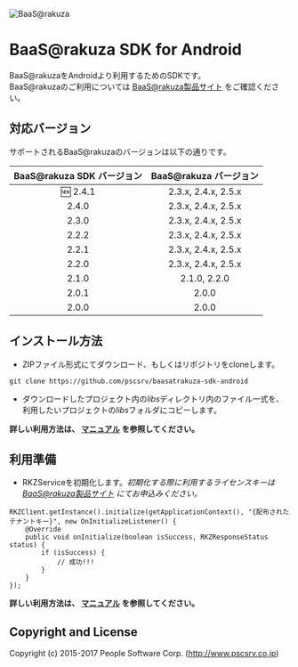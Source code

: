 ![BaaS@rakuza](http://www.raku-za.jp/baas/images/baasatrakuza_logo.png)

# BaaS@rakuza SDK for Android

BaaS@rakuzaをAndroidより利用するためのSDKです。  
BaaS@rakuzaのご利用については [BaaS@rakuza製品サイト](http://www.raku-za.jp/baas/) をご確認ください。

## 対応バージョン

サポートされるBaaS@rakuzaのバージョンは以下の通りです。

BaaS@rakuza SDK バージョン|BaaS@rakuza バージョン|
|:-:|:-:|
|:new: 2.4.1|2.3.x, 2.4.x, 2.5.x|
|2.4.0|2.3.x, 2.4.x, 2.5.x|
|2.3.0|2.3.x, 2.4.x, 2.5.x|
|2.2.2|2.3.x, 2.4.x, 2.5.x|
|2.2.1|2.3.x, 2.4.x, 2.5.x|
|2.2.0|2.3.x, 2.4.x, 2.5.x|
|2.1.0|2.1.0, 2.2.0|
|2.0.1|2.0.0|
|2.0.0|2.0.0|


## インストール方法

* ZIPファイル形式にてダウンロード、もしくはリポジトリをcloneします。

```
git clone https://github.com/pscsrv/baasatrakuza-sdk-android
```

* ダウンロードしたプロジェクト内の*libs*ディレクトリ内のファイル一式を、利用したいプロジェクトの*libs*フォルダにコピーします。

**詳しい利用方法は、 [マニュアル](https://github.com/pscsrv/baasatrakuza-sdk-android/blob/master/manual/BaaSAtRakuzaSDK%E3%83%AA%E3%83%95%E3%82%A1%E3%83%AC%E3%83%B3%E3%82%B9%E3%83%9E%E3%83%8B%E3%83%A5%E3%82%A2%E3%83%AB_Android.pdf) を参照してください。**


## 利用準備

* RKZServiceを初期化します。*初期化する際に利用するライセンスキーは [BaaS@rakuza製品サイト](http://www.raku-za.jp/baas/) にてお申込みください。*

```
RKZClient.getInstance().initialize(getApplicationContext(), "{配布されたテナントキー}", new OnInitializeListener() {
    @Override
    public void onInitialize(boolean isSuccess, RKZResponseStatus status) {
        if (isSuccess) {
            // 成功!!!
        }
    }
});
```

**詳しい利用方法は、 [マニュアル](https://github.com/pscsrv/baasatrakuza-sdk-android/blob/master/manual/BaaSAtRakuzaSDK%E3%83%AA%E3%83%95%E3%82%A1%E3%83%AC%E3%83%B3%E3%82%B9%E3%83%9E%E3%83%8B%E3%83%A5%E3%82%A2%E3%83%AB_Android.pdf) を参照してください。**

## Copyright and License

Copyright (c) 2015-2017 People Software Corp. (http://www.pscsrv.co.jp)
